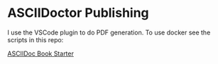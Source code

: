 # ASCIIDoctor Publishing

I use the VSCode plugin to do PDF generation. To use docker see the scripts in this repo:

[ASCIIDoc Book Starter](https://github.com/lirantal/asciidoc-book-starter)